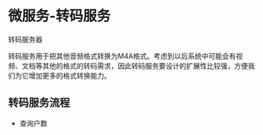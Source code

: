 # 微服务-转码服务

转码服务器

转码服务用于把其他音频格式转换为M4A格式。考虑到以后系统中可能会有视频、文档等其他的格式的转码需求，因此转码服务要设计的扩展性比较强，方便我们为它增加更多的格式转换能力。

## 转码服务流程

- 查询户数
